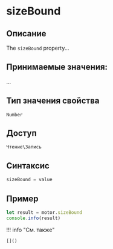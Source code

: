 # sizeBound

## Описание
The `sizeBound` property...

## Принимаемые значения:
...

## Тип значения свойства
`Number`

## Доступ
`Чтение\Запись`

## Синтаксис
```javascript
sizeBound = value
```

## Пример
```javascript linenums="1"
let result = motor.sizeBound
console.info(result)
```

!!! info "См. также"

    []()

